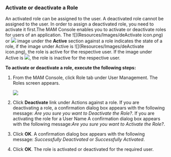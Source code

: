 ﻿

### Activate or deactivate a Role

An activated role can be assigned to the user. A deactivated role cannot be assigned to the user. In order to assign a deactivated role, you need to activate it first.The MAM Console enables you to activate or deactivate roles for users of an application. The ![](Resources/Images/deActivate icon.png) or ![](Resources/Images/Activate.png) image under the **Active** section against a role indicates the state of a role, if the image under Active is ![](Resources/Images/deActivate icon.png), the role is active for the respective user. If the image under Active is ![](Resources/Images/Activate.png), the role is inactive for the respective user.

**To activate or deactivate a role, execute the following steps:**

1.  From the MAM Console, click Role tab under User Management. The Roles screen appears.
    
    ![](Resources/Images/Roles.png)
    
2.  Click **Deactivate** link under Actions against a role. If you are deactivating a role, a confirmation dialog box appears with the following message: _Are you sure you want to Deactivate the Role?_. If you are activating the role for a User Name A confirmation dialog box appears with the following message:_Are you sure you want to Activate the Role?_.
3.  Click **OK**. A confirmation dialog box appears with the following message: _Successfully Deactivated_ or _Successfully Activated_.
4.  Click **OK**. The role is activated or deactivated for the required user.
